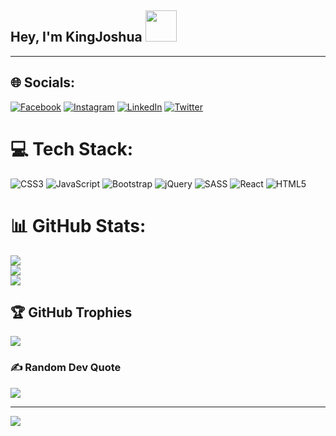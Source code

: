 <h2>Hey, I'm KingJoshua <img src="https://media.giphy.com/media/12oufCB0MyZ1Go/giphy.gif" width="50"> </h2>
<hr>



## 🌐 Socials:
[![Facebook](https://img.shields.io/badge/Facebook-%231877F2.svg?logo=Facebook&logoColor=white)](https://facebook.com/https://www.facebook.com/kheeng.jhay) [![Instagram](https://img.shields.io/badge/Instagram-%23E4405F.svg?logo=Instagram&logoColor=white)](https://instagram.com/https://www.instagram.com/kheeng_jhay) [![LinkedIn](https://img.shields.io/badge/LinkedIn-%230077B5.svg?logo=linkedin&logoColor=white)](https://linkedin.com/in/https://www.linkedin/in/kingjay) [![Twitter](https://img.shields.io/badge/Twitter-%231DA1F2.svg?logo=Twitter&logoColor=white)](https://twitter.com/https://twitter.com/kheengjhay__) 

# 💻 Tech Stack:
![CSS3](https://img.shields.io/badge/css3-%231572B6.svg?style=for-the-badge&logo=css3&logoColor=white) ![JavaScript](https://img.shields.io/badge/javascript-%23323330.svg?style=for-the-badge&logo=javascript&logoColor=%23F7DF1E) ![Bootstrap](https://img.shields.io/badge/bootstrap-%23563D7C.svg?style=for-the-badge&logo=bootstrap&logoColor=white) ![jQuery](https://img.shields.io/badge/jquery-%230769AD.svg?style=for-the-badge&logo=jquery&logoColor=white) ![SASS](https://img.shields.io/badge/SASS-hotpink.svg?style=for-the-badge&logo=SASS&logoColor=white) ![React](https://img.shields.io/badge/react-%2320232a.svg?style=for-the-badge&logo=react&logoColor=%2361DAFB) ![HTML5](https://img.shields.io/badge/html5-%23E34F26.svg?style=for-the-badge&logo=html5&logoColor=white)
# 📊 GitHub Stats:
![](https://github-readme-stats.vercel.app/api?username=KheengJhay&theme=dark&hide_border=false&include_all_commits=true&count_private=true)<br/>
![](https://github-readme-streak-stats.herokuapp.com/?user=KheengJhay&theme=dark&hide_border=false)<br/>
![](https://github-readme-stats.vercel.app/api/top-langs/?username=KheengJhay&theme=dark&hide_border=false&include_all_commits=true&count_private=true&layout=compact)

## 🏆 GitHub Trophies
![](https://github-profile-trophy.vercel.app/?username=KheengJhay&theme=radical&no-frame=true&no-bg=true&margin-w=4)

### ✍️ Random Dev Quote
![](https://quotes-github-readme.vercel.app/api?type=vetical&theme=dark)

---
[![](https://visitcount.itsvg.in/api?id=KheengJhay&icon=0&color=0)](https://visitcount.itsvg.in)

